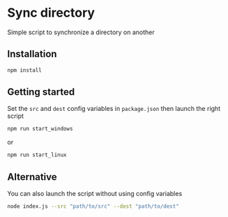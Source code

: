 # Sync directory

Simple script to synchronize a directory on another

## Installation

```sh
npm install
```

## Getting started

Set the ``src`` and ``dest`` config variables in ``package.json`` then launch the right script

```sh
npm run start_windows
```

or

```sh
npm run start_linux
```

## Alternative

You can also launch the script without using config variables
```sh
node index.js --src "path/to/src" --dest "path/to/dest"
```